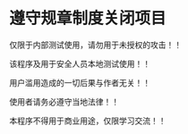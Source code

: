 
# 遵守规章制度关闭项目

仅限于内部测试使用，请勿用于未授权的攻击！！ 

该程序及用于安全人员本地测试使用！！

用户滥用造成的一切后果与作者无关！！

使用者请务必遵守当地法律！！ 

本程序不得用于商业用途，仅限学习交流！！
